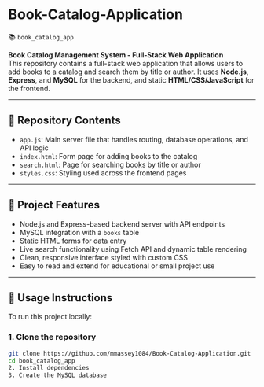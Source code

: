 # Book-Catalog-Application  
📚 `book_catalog_app`  

**Book Catalog Management System - Full-Stack Web Application**  
This repository contains a full-stack web application that allows users to add books to a catalog and search them by title or author. It uses **Node.js**, **Express**, and **MySQL** for the backend, and static **HTML/CSS/JavaScript** for the frontend.

---

## 📁 Repository Contents

- `app.js`: Main server file that handles routing, database operations, and API logic  
- `index.html`: Form page for adding books to the catalog  
- `search.html`: Page for searching books by title or author  
- `styles.css`: Styling used across the frontend pages  

---

## 🌟 Project Features

- Node.js and Express-based backend server with API endpoints  
- MySQL integration with a `books` table  
- Static HTML forms for data entry  
- Live search functionality using Fetch API and dynamic table rendering  
- Clean, responsive interface styled with custom CSS  
- Easy to read and extend for educational or small project use  

---

## 🚀 Usage Instructions

To run this project locally:

### 1. Clone the repository

```bash
git clone https://github.com/mmassey1084/Book-Catalog-Application.git
cd book_catalog_app
2. Install dependencies
3. Create the MySQL database

